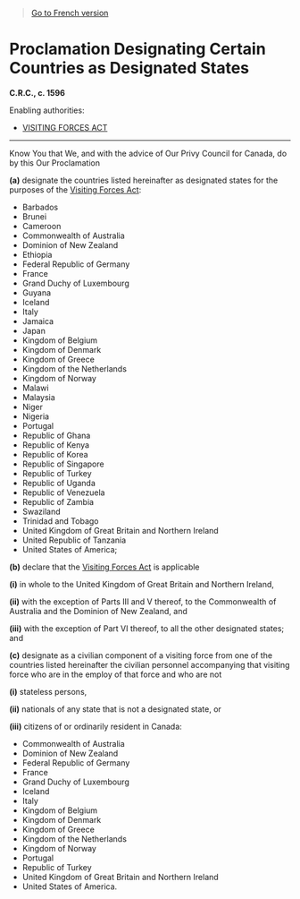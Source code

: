 > [Go to French version](/fr/Règlements/Codification%20des%20règlements%20du%20Canada/1501-1600/C.R.C.,%20ch.%201596.md)

# Proclamation Designating Certain Countries as Designated States

**C.R.C., c. 1596**

Enabling authorities: 
- [VISITING FORCES ACT](/en/Acts/Revised%20Statutes%20of%20Canada/V/V-2.md)

----------

Know You that We, and with the advice of Our Privy Council for Canada, do by this Our Proclamation

**(a)** designate the countries listed hereinafter as designated states for the purposes of the [Visiting Forces Act](/en/Acts/Revised%20Statutes%20of%20Canada/V/V-2.md):
- Barbados
- Brunei
- Cameroon
- Commonwealth of Australia
- Dominion of New Zealand
- Ethiopia
- Federal Republic of Germany
- France
- Grand Duchy of Luxembourg
- Guyana
- Iceland
- Italy
- Jamaica
- Japan
- Kingdom of Belgium
- Kingdom of Denmark
- Kingdom of Greece
- Kingdom of the Netherlands
- Kingdom of Norway
- Malawi
- Malaysia
- Niger
- Nigeria
- Portugal
- Republic of Ghana
- Republic of Kenya
- Republic of Korea
- Republic of Singapore
- Republic of Turkey
- Republic of Uganda
- Republic of Venezuela
- Republic of Zambia
- Swaziland
- Trinidad and Tobago
- United Kingdom of Great Britain and Northern Ireland
- United Republic of Tanzania
- United States of America;



**(b)** declare that the [Visiting Forces Act](/en/Acts/Revised%20Statutes%20of%20Canada/V/V-2.md) is applicable

**(i)** in whole to the United Kingdom of Great Britain and Northern Ireland,



**(ii)** with the exception of Parts III and V thereof, to the Commonwealth of Australia and the Dominion of New Zealand, and



**(iii)** with the exception of Part VI thereof, to all the other designated states; and





**(c)** designate as a civilian component of a visiting force from one of the countries listed hereinafter the civilian personnel accompanying that visiting force who are in the employ of that force and who are not

**(i)** stateless persons,



**(ii)** nationals of any state that is not a designated state, or



**(iii)** citizens of or ordinarily resident in Canada:
- Commonwealth of Australia
- Dominion of New Zealand
- Federal Republic of Germany
- France
- Grand Duchy of Luxembourg
- Iceland
- Italy
- Kingdom of Belgium
- Kingdom of Denmark
- Kingdom of Greece
- Kingdom of the Netherlands
- Kingdom of Norway
- Portugal
- Republic of Turkey
- United Kingdom of Great Britain and Northern Ireland
- United States of America.






